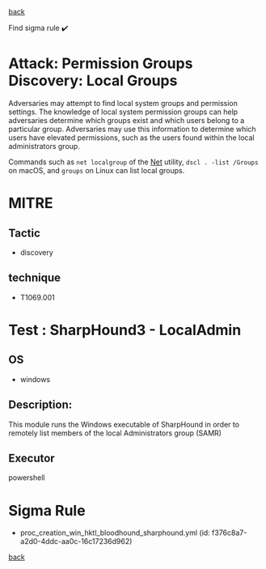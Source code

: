 
[back](../index.md)

Find sigma rule :heavy_check_mark: 

# Attack: Permission Groups Discovery: Local Groups 

Adversaries may attempt to find local system groups and permission settings. The knowledge of local system permission groups can help adversaries determine which groups exist and which users belong to a particular group. Adversaries may use this information to determine which users have elevated permissions, such as the users found within the local administrators group.

Commands such as <code>net localgroup</code> of the [Net](https://attack.mitre.org/software/S0039) utility, <code>dscl . -list /Groups</code> on macOS, and <code>groups</code> on Linux can list local groups.

# MITRE
## Tactic
  - discovery


## technique
  - T1069.001


# Test : SharpHound3 - LocalAdmin
## OS
  - windows


## Description:
This module runs the Windows executable of SharpHound in order to remotely list members of the local Administrators group (SAMR)


## Executor
powershell

# Sigma Rule
 - proc_creation_win_hktl_bloodhound_sharphound.yml (id: f376c8a7-a2d0-4ddc-aa0c-16c17236d962)



[back](../index.md)

